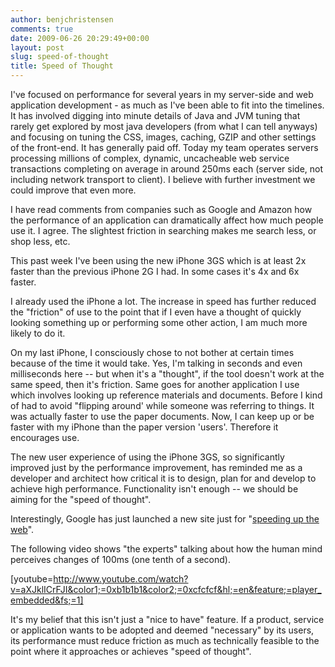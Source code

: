 ```yaml
---
author: benjchristensen
comments: true
date: 2009-06-26 20:29:49+00:00
layout: post
slug: speed-of-thought
title: Speed of Thought
---
```


I've focused on performance for several years in my server-side and web application development - as much as I've been able to fit into the timelines. It has involved digging into minute details of Java and JVM tuning that rarely get explored by most java developers (from what I can tell anyways) and focusing on tuning the CSS, images, caching, GZIP and other settings of the front-end. It has generally paid off. Today my team operates servers processing millions of complex, dynamic, uncacheable web service transactions completing on average in around 250ms each (server side, not including network transport to client). I believe with further investment we could improve that even more.

I have read comments from companies such as Google and Amazon how the performance of an application can dramatically affect how much people use it. I agree. The slightest friction in searching makes me search less, or shop less, etc.

This past week I've been using the new iPhone 3GS which is at least 2x faster than the previous iPhone 2G I had. In some cases it's 4x and 6x faster.

I already used the iPhone a lot. The increase in speed has further reduced the "friction" of use to the point that if I even have a thought of quickly looking something up or performing some other action, I am much more likely to do it.

On my last iPhone, I consciously chose to not bother at certain times because of the time it would take. Yes, I'm talking in seconds and even milliseconds here -- but when it's a "thought", if the tool doesn't work at the same speed, then it's friction. Same goes for another application I use which involves looking up reference materials and documents. Before I kind of had to avoid "flipping around' while someone was referring to things. It was actually faster to use the paper documents. Now, I can keep up or be faster with my iPhone than the paper version 'users'. Therefore it encourages use.

The new user experience of using the iPhone 3GS, so significantly improved just by the performance improvement, has reminded me as a developer and architect how critical it is to design, plan for and develop to achieve high performance. Functionality isn't enough -- we should be aiming for the "speed of thought".

Interestingly, Google has just launched a new site just for "[speeding up the web](http://code.google.com/speed/)".

The following video shows "the experts" talking about how the human mind perceives changes of 100ms (one tenth of a second).

[youtube=http://www.youtube.com/watch?v=aXJklICrFJI&color1;=0xb1b1b1&color2;=0xcfcfcf&hl;=en&feature;=player_embedded&fs;=1]

It's my belief that this isn't just a "nice to have" feature. If a product, service or application wants to be adopted and deemed "necessary" by its users, its performance must reduce friction as much as technically feasible to the point where it approaches or achieves "speed of thought".
